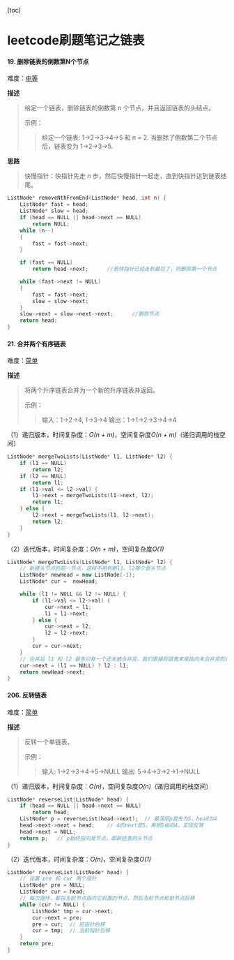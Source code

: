 [toc]
# leetcode刷题笔记之链表

#### 19. 删除链表的倒数第N个节点

难度：[中等](https://leetcode-cn.com/problems/remove-nth-node-from-end-of-list/ )

**描述**

>  给定一个链表，删除链表的倒数第 n 个节点，并且返回链表的头结点。 
>
> 示例：
>
> >   给定一个链表: 1->2->3->4->5 和 n = 2.
> >   当删除了倒数第二个节点后，链表变为 1->2->3->5.

**思路**

> 快慢指针：快指针先走 n 步，然后快慢指针一起走，直到快指针达到链表结尾。

```c++
ListNode* removeNthFromEnd(ListNode* head, int n) {
    ListNode* fast = head;
    ListNode* slow = head;
    if (head == NULL || head->next == NULL)
        return NULL;
    while (n--) 
    {
        fast = fast->next;
    }

    if (fast == NULL)
        return head->next;      //若快指针已经走到最后了，则删除第一个节点

    while (fast->next != NULL)
    {
        fast = fast->next;
        slow = slow->next;
    }
    slow->next = slow->next->next;		//删除节点
    return head;
}
```



#### 21. 合并两个有序链表

难度：[简单](https://leetcode-cn.com/problems/merge-two-sorted-lists/ )

**描述**

>  将两个升序链表合并为一个新的升序链表并返回。 
>
> 示例：
>
> >   输入：1->2->4, 1->3->4
> >   输出：1->1->2->3->4->4

（1）递归版本，时间复杂度：*O(n + m)*，空间复杂度*O(n + m)*（递归调用的栈空间）

```c++
ListNode* mergeTwoLists(ListNode* l1, ListNode* l2) {
    if (l1 == NULL)
        return l2;
    if (l2 == NULL)
        return l1;
    if (l1->val <= l2->val) {
        l1->next = mergeTwoLists(l1->next, l2);
        return l1;
    } else {
        l2->next = mergeTwoLists(l1, l2->next);
        return l2;
    }
}
```

（2）迭代版本，时间复杂度：*O(n + m)*，空间复杂度*O(1)*

```c++
ListNode* mergeTwoLists(ListNode* l1, ListNode* l2) {
    // 新建头节点的前一节点，这样不用判断l1、l2哪个是头节点
    ListNode* newHead = new ListNode(-1);
    ListNode* cur =  newHead;

    while (l1 != NULL && l2 != NULL) {
        if (l1->val <= l2->val) {
            cur->next = l1;
            l1 = l1->next;
        } else {
            cur->next = l2;
            l2 = l2->next;
        }
        cur = cur->next;
    }
    // 合并后 l1 和 l2 最多只有一个还未被合并完，我们直接将链表末尾指向未合并完的链表即可
    cur->next = (l1 == NULL) ? l2 : l1;
    return newHead->next;
}
```



#### 206. 反转链表

难度：[简单](https://leetcode-cn.com/problems/reverse-linked-list/ )

**描述**

>  反转一个单链表。 
>
> 示例：
>
> >   输入: 1->2->3->4->5->NULL
> >   输出: 5->4->3->2->1->NULL

（1）递归版本，时间复杂度：*O(n)*，空间复杂度*O(n)*（递归调用的栈空间）

```c++
ListNode* reverseList(ListNode* head) {
    if (head == NULL || head->next == NULL) 
        return head;
    ListNode* p = reverseList(head->next);  // 最深层p首先为5，head为4
    head->next->next = head;    // 4的next是5，再把5指向4，实现反转
    head->next = NULL;
    return p;   // p始终指向尾节点，即新链表的头节点
}
```

（2）迭代版本，时间复杂度：*O(n)*，空间复杂度*O(1)*

```c++
ListNode* reverseList(ListNode* head) {
    // 设置 pre 和 cur 两个指针
    ListNode* pre = NULL;
    ListNode* cur = head;
    // 每次循环，都将当前节点指向它前面的节点，然后当前节点和前节点后移
    while (cur != NULL) {
        ListNode* tmp = cur->next;
        cur->next = pre;
        pre = cur;	// 前指针后移
        cur = tmp;	// 当前指针后移
    }
    return pre;
}
```












